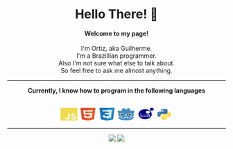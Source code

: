 <h1 align="center">Hello There! 👋</h1>

<p align="center">
    <b>Welcome to my page!</b><br><br>
    I'm Ortiz, aka Guilherme.<br>
    I'm a Brazillian programmer.<br>
    Also I'm not sure what else to talk about.<br>
    So feel free to ask me almost anything.<br>
</p>

<hr>
    
<div align="center">
    <b>Currently, I know how to program in the following languages</b>
    <div style="display:block;"> <br>
        <p>
            <img alt="JavaScript logo" height="30" width="40" src="https://raw.githubusercontent.com/devicons/devicon/master/icons/javascript/javascript-plain.svg">
            <img alt="HTML5 logo" height="30" width="40" src="https://raw.githubusercontent.com/devicons/devicon/master/icons/html5/html5-original.svg">
            <img alt="CSS3 logo" height="30" width="40" src="https://raw.githubusercontent.com/devicons/devicon/master/icons/css3/css3-original.svg">
            <img alt="Godot logo" height="30" width="40" src="https://raw.githubusercontent.com/devicons/devicon/master/icons/godot/godot-original.svg">
            <img alt="Lua logo" height="30" width="40" src="https://github.com/devicons/devicon/blob/master/icons/lua/lua-original.svg">
            <img alt="Python logo" height="30" width="40" src="https://raw.githubusercontent.com/devicons/devicon/master/icons/python/python-original.svg">
        </p>
    </div>
</div>

<hr>

<div align="center">
    <p>
        <img height="180em" src="https://github-readme-stats.vercel.app/api?username=SimplyOrtiz&show_icons=true&theme=tokyonight&include_all_commits=true&count_private=true">
        <img height="180em" src="https://github-readme-stats.vercel.app/api/top-langs/?username=SimplyOrtiz&layout=compact&langs_count=6&theme=tokyonight">
    </p>
</div> 

<!--
**SimplyOrtiz/SimplyOrtiz** is a ✨ _special_ ✨ repository because its `README.md` (this file) appears on your GitHub profile.

Here are some ideas to get you started:

- 🔭 I’m currently working on ...
- 🌱 I’m currently learning ...
- 👯 I’m looking to collaborate on ...
- 🤔 I’m looking for help with ...
- 💬 Ask me about ...
- 📫 How to reach me: ...
- 😄 Pronouns: ...
- ⚡ Fun fact: ...
-->
